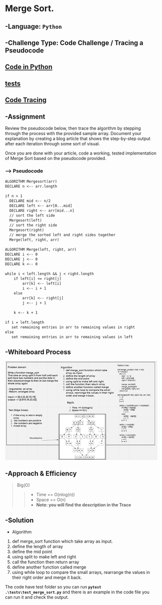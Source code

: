 # Merge Sort.


## -Language: `Python`
## -Challenge Type:  Code Challenge / Tracing a Pseudocode 

## [Code in Python](https://github.com/mohammad-alshish/data-structures-and-algorithms/blob/main/merge_sort/merge_sort.py)
## [tests](https://github.com/mohammad-alshish/data-structures-and-algorithms/blob/main/tests/test_merge_sort.py)
## [Code Tracing](https://mohammad-alshish.github.io/data-structures-and-algorithms/merge_sort/merge_sort_trace)

## -Assignment

Review the pseudocode below, then trace the algorithm by stepping through the process with the provided sample array. Document your explanation by creating a blog article that shows the step-by-step output after each iteration through some sort of visual.

Once you are done with your article, code a working, tested implementation of Merge Sort based on the pseudocode provided.

### --> Pseudocode

    ALGORITHM Mergesort(arr)
    DECLARE n <-- arr.length

    if n > 1
      DECLARE mid <-- n/2
      DECLARE left <-- arr[0...mid]
      DECLARE right <-- arr[mid...n]
      // sort the left side
      Mergesort(left)
      // sort the right side
      Mergesort(right)
      // merge the sorted left and right sides together
      Merge(left, right, arr)

    ALGORITHM Merge(left, right, arr)
    DECLARE i <-- 0
    DECLARE j <-- 0
    DECLARE k <-- 0

    while i < left.length && j < right.length
        if left[i] <= right[j]
            arr[k] <-- left[i]
            i <-- i + 1
        else
            arr[k] <-- right[j]
            j <-- j + 1

        k <-- k + 1

    if i = left.length
       set remaining entries in arr to remaining values in right
    else
       set remaining entries in arr to remaining values in left

## -Whiteboard Process

 ![WHITEBOARD](ccc20.jpg)

## -Approach & Efficiency

>Big(O)
>>- Time  == O(nlog(n))
>>- Space == O(n)
>>- **Note: you will find the description in the Trace**

## -Solution
- Algorithm
1. def merge_sort function which take  array as input.
2. define the length of array
3. define the mid point
4. using split to make left and right
5. call the function then return array
6. define another function called merge
7. using while loop to compare the small arrays, rearrange the values in their right order and merge it back.

The code have test folder so you can run **`pytest .\tests\test_merge_sort.py`** and there is an example in the code file you can run it and check the output.
